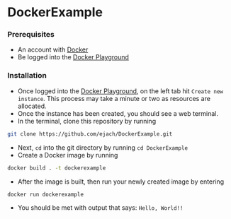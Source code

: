 # DockerExample
### Prerequisites
- An account with [Docker](https://hub.docker.com/)
- Be logged into the [Docker Playground](https://labs.play-with-docker.com)
### Installation
- Once logged into the [Docker Playground](https://labs.play-with-docker.com), on the left tab hit `Create new instance`. This process may take a minute or two as resources are allocated.
- Once the instance has been created, you should see a web terminal.
- In the terminal, clone this repository by running
```bash
git clone https://github.com/ejach/DockerExample.git
```
- Next, `cd` into the git directory by running `cd DockerExample`
- Create a Docker image by running
```bash
docker build . -t dockerexample
```
- After the image is built, then run your newly created image by entering
```bash
docker run dockerexample
```
- You should be met with output that says: `Hello, World!!`
